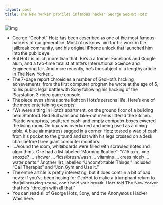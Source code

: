 ```yaml
---
layout: post
title: The New Yorker profiles infamous hacker George GeoHot Hotz
---
```

![img](http://media.idownloadblog.com/wp-content/uploads/2012/04/geohot-2007-iphone-unlock.jpg)
* George “GeoHot” Hotz has been described as one of the most famous hackers of our generation. Most of us know him for his work in the jailbreak community, and his original iPhone unlock that launched him into the public eye.
* But Hotz is much more than that. He’s a a former Facebook and Google alum, and a two-time finalist at Intel’s International Science and Engineering fair. And more recently, he’s the subject of a lengthy article in The New Yorker…
* The 7-page report chronicles a number of GeoHot’s hacking achievements, from the first computer program he wrote at the age of 5, to his public legal battle with Sony following his hacking of the Playstation 3 video game console.
* The piece even shines some light on Hotz’s personal life. Here’s one of the more entertaining excerpts:
* “We were sitting in Hotz’s apartment, on the ground floor of a building near Stanford. Red Bull cans and take-out menus littered the kitchen. Plastic wrappings, scattered cash, and empty computer boxes covered the living room. On box was overturned and being used as a dining table. A blue air mattress sagged in a corner. Hotz tossed a wad of cash from his pocket to the ground and sat with his legs crossed on a desk chair before three giant computer monitors…
* …Around the room, whiteboards were filled with scrawled notes and algorithms. One had a list labeled “Morning Routine”: “7:15 a.m., one snooze? … shower … floss/brush/wash … vitamins … dress nicely … water pants.” Another list, labelled “Uncomfortable Things,” included “Call Therapist” and “Join Gym and Use it.”
* The entire article is pretty interesting, but it does contain a bit of bad news: if you’ve been hoping for GeoHot to make a triumphant return to the jailbreaking scene, don’t hold your breath. Hotz told The New Yorker that he’s “through with all that.”
* You can read all of George Hotz, Sony, and the Anonymous Hacker Wars here.

